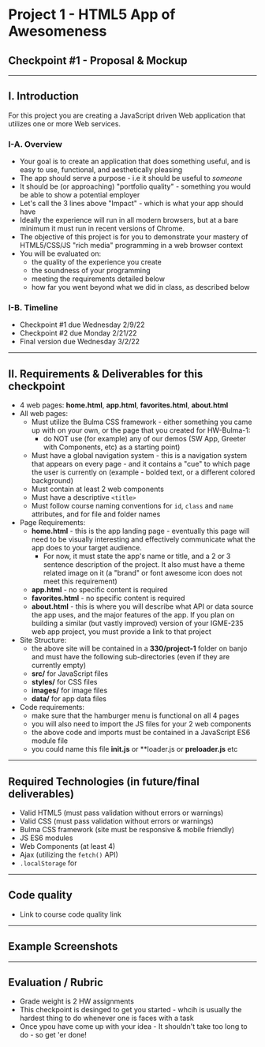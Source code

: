# Project 1 - HTML5 App of Awesomeness
## Checkpoint #1 - Proposal & Mockup

<hr>

## I. Introduction

For this project you are creating a JavaScript driven Web application that utilizes one or more Web services.


### I-A. Overview 
- Your goal is to create an application that does something useful, and is easy to use, functional, and aesthetically pleasing
- The app should serve a purpose - i.e it should be useful to *someone*
- It should be (or approaching) "portfolio quality" - something you would be able to show a potential employer
- Let's call the 3 lines above "Impact" - which is what your app should have
- Ideally the experience will run in all modern browsers, but at a bare minimum it must run in recent versions of Chrome.
- The objective of this project is for you to demonstrate your mastery of HTML5/CSS/JS "rich media" programming in a web browser context
- You will be evaluated on:
  - the quality of the experience you create
  - the soundness of your programming
  - meeting the requirements detailed below
  - how far you went beyond what we did in class, as described below

### I-B. Timeline

- Checkpoint #1 due Wednesday 2/9/22
- Checkpoint #2 due Monday 2/21/22
- Final version due Wednesday 3/2/22

<hr>

## II. Requirements & Deliverables for this checkpoint

- 4 web pages: **home.html**, **app.html**, **favorites.html**, **about.html**
- All web pages:
  - Must utilize the Bulma CSS framework - either something you came up with on your own, or the page that you created for HW-Bulma-1:
    - do NOT use (for example) any of our demos (SW App, Greeter with Components, etc) as a starting point)
  - Must have a global navigation system - this is a navigation system that appears on every page - and it contains a "cue" to which page the user is currently on (example - bolded text, or a different colored background)
  - Must contain at least 2 web components
  - Must have a descriptive `<title>`
  - Must follow course naming conventions for `id`, `class` and `name` attributes, and for file and folder names
- Page Requirements:
  - **home.html** - this is the app landing page - eventually this page will need to be visually interesting and effectively communicate what the app does to your target audience.
    - For now, it must state the app's name or title, and a 2 or 3 sentence description of the project. It also must have a theme related image on it (a "brand" or font awesome icon does not meet this requirement)
  - **app.html** - no specific content is required
  - **favorites.html** - no specific content is required
  - **about.html** - this is where you will describe what API or data source the app uses, and the major features of the app. If you plan on building a similar (but vastly improved) version of your IGME-235 web app project, you must provide a link to that project
- Site Structure:
  - the above site will be contained in a **330/project-1** folder on banjo and must have the following sub-directories (even if they are currently empty)
  - **src/** for JavaScript files
  - **styles/** for CSS files
  - **images/** for image files
  - **data/**  for app data files
- Code requirements:
  - make sure that the hamburger menu is functional on all 4 pages
  - you will also need to import the JS files for your 2 web components
  - the above code and imports must be contained in a JavaScript ES6 module file
  - you could name this file **init.js** or **loader.js or **preloader.js** etc


<hr>


## Required Technologies (in future/final deliverables)

- Valid HTML5 (must pass validation without errors or warnings)
- Valid CSS (must pass validation without errors or warnings)
- Bulma CSS framework (site must be responsive & mobile friendly)
- JS ES6 modules
- Web Components (at least 4)
- Ajax (utilizing the `fetch()` API)
- `.localStorage` for 


<hr>

## Code quality
- Link to course code quality link

<hr>

## Example Screenshots

<hr>

## Evaluation / Rubric

- Grade weight is 2 HW assignments
- This checkpoint is desinged to get you started - whcih is usually the hardest thing to do whenever one is faces with a task
- Once ypou have come up with your idea - It shouldn't take too long to do - so get 'er done!
